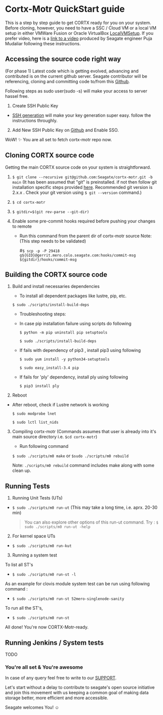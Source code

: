 # Cortx-Motr QuickStart guide
This is a step by step guide to get CORTX ready for you on your system.
Before cloning, however, you need to have a SSC / Cloud VM or a local VM setup in either VMWare Fusion or Oracle VirtualBox [LocalVMSetup](LocalVMSetup.md).  If you prefer video, here is a [link to a video](https://seagatetechnology.sharepoint.com/:v:/s/gteamdrv1/tdrive1224/EZbJ5AUWe79DksiRctCtsnUB9sILRr5DqHeBzdrwzNNg6w?e=Xamvex) produced by Seagate engineer Puja Mudaliar following these instructions.

## Accessing the source code right way
(For phase 1) Latest code which is getting evolved, advancing and contributed is on the current github server.
Seagate contributor will be referencing, cloning and committing code to/from this [Github](https://github.com/Seagate/cortx/).

Following steps as sudo user(sudo -s) will make your access to server hassel free.

1. Create SSH Public Key
  * [SSH generation](https://git-scm.com/book/en/v2/Git-on-the-Server-Generating-Your-SSH-Public-Key) will make your key generation super easy. follow the instructions throughly.
  
2. Add New SSH Public Key on [Github](https://github.com/settings/keys) and Enable SSO.
 
WoW! :sparkles:
You are all set to fetch cortx-motr repo now. 

## Cloning CORTX source code
Getting the main CORTX source code on your system is straightforward.


1. `$ git clone --recursive git@github.com:Seagate/cortx-motr.git -b main` (It has been assumed that "git" is preinstalled. if not then follow git installation specific steps provided [here](ContributingToMotr.md/#getting-git--gerit-to-work). Recommended git version is 2.x.x . Check your git version using `$ git --version` command.)
                                                                                                                                                                                           
2. `$ cd cortx-motr`

3. `$ gitdir=$(git rev-parse --git-dir)`

4. Enable some pre-commit hooks required before pushing your changes to remote 
   * Run this command from the parent dir of cortx-motr source
   Note: (This step needs to be validated)
   
     #`$ scp -p -P 29418 g${GID}@gerrit.mero.colo.seagate.com:hooks/commit-msg ${gitdir}/hooks/commit-msg`

## Building the CORTX source code
     
1. Build and install necessaries dependencies
   * To install all dependent packages like lustre, pip, etc.
  
    `$ sudo ./scripts/install-build-deps` 
    
   * Troubleshooting steps:
   * In case pip installation failure using scripts do following
   
     `$ python -m pip uninstall pip setuptools`
     
     `$ sudo ./scripts/install-build-deps`
    
   * If fails with dependency of pip3 , install pip3 using following
    
     `$ sudo yum install -y python34-setuptools`
    
     `$ sudo easy_install-3.4 pip`
    
   * If fails for 'ply' dependency, install ply using following
   
     `$ pip3 install ply`
  
2. Reboot
  * After reboot, check if Lustre network is working
  
     `$ sudo modprobe lnet`
  
     `$ sudo lctl list_nids`

3. Compiling cortx-motr (Commands assumes that user is already into it's main source directory i.e. `$cd cortx-motr`)
   * Run following command
   
   `$ sudo ./scripts/m0 make` or `$sudo ./scripts/m0 rebuild`
   
    Note: `./scripts/m0 rebuild` command includes make along with some clean up.
 
## Running Tests

1. Running Unit Tests (UTs)
 * `$ sudo ./scripts/m0 run-ut` (This may take a long time, i.e. aprx. 20-30 min) 
    > You can also explore other options of this run-ut command. Try : `$ sudo ./scripts/m0 run-ut -help`
    
2. For kernel space UTs
  * `$ sudo ./scripts/m0 run-kut`
  
3. Running a system test  

  To list all ST's 
  * `$ sudo ./scripts/m0 run-st -l`
  
   As an example for clovis module system test can be run using following command :
  * `$ sudo ./scripts/m0 run-st 52mero-singlenode-sanity`
   
   To run all the ST's,
  * `$ sudo ./scripts/m0 run-st`
  
All done! You're now CORTX-Motr-ready.
  
## Running Jenkins / System tests

TODO

### You're all set & You're awesome

In case of any query feel free to write to our [SUPPORT](SUPPORT.md).

Let's start without a delay to contribute to seagate's open source initiative and join this movement with us keeping a common goal of making data storage better, more efficient and more accessible.

Seagate welcomes You! :relaxed:

